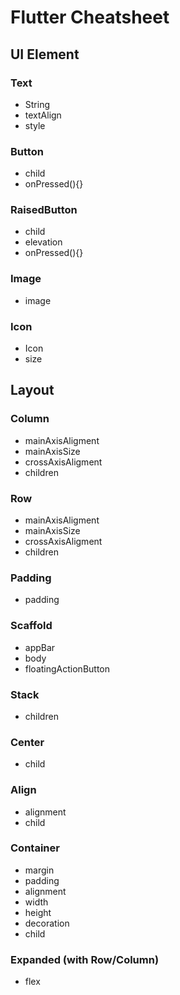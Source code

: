 # Flutter Cheatsheet

## UI Element

### Text
- String
- textAlign
- style

### Button
- child
- onPressed(){}

### RaisedButton
- child
- elevation
- onPressed(){}

### Image
- image

### Icon
- Icon
- size


## Layout

### Column
- mainAxisAligment
- mainAxisSize
- crossAxisAligment
- children

### Row
- mainAxisAligment
- mainAxisSize
- crossAxisAligment
- children

### Padding
- padding

### Scaffold
- appBar
- body
- floatingActionButton

### Stack
- children

### Center
- child

### Align
- alignment
- child

### Container
- margin
- padding
- alignment
- width
- height
- decoration
- child

### Expanded (with Row/Column)
- flex

